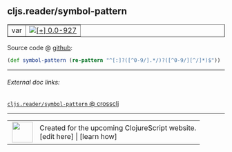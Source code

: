 ## cljs.reader/symbol-pattern



 <table border="1">
<tr>
<td>var</td>
<td><a href="https://github.com/cljsinfo/cljs-api-docs/tree/0.0-927"><img valign="middle" alt="[+] 0.0-927" title="Added in 0.0-927" src="https://img.shields.io/badge/+-0.0--927-lightgrey.svg"></a> </td>
</tr>
</table>









Source code @ [github](https://github.com/clojure/clojurescript/blob/r1.7.122/src/main/cljs/cljs/reader.cljs#L101):

```clj
(def symbol-pattern (re-pattern "^[:]?([^0-9/].*/)?([^0-9/][^/]*)$"))
```

<!--
Repo - tag - source tree - lines:

 <pre>
clojurescript @ r1.7.122
└── src
    └── main
        └── cljs
            └── cljs
                └── <ins>[reader.cljs:101](https://github.com/clojure/clojurescript/blob/r1.7.122/src/main/cljs/cljs/reader.cljs#L101)</ins>
</pre>

-->

---



###### External doc links:

[`cljs.reader/symbol-pattern` @ crossclj](http://crossclj.info/fun/cljs.reader.cljs/symbol-pattern.html)<br>

---

 <table>
<tr><td>
<img valign="middle" align="right" width="48px" src="http://i.imgur.com/Hi20huC.png">
</td><td>
Created for the upcoming ClojureScript website.<br>
[edit here] | [learn how]
</td></tr></table>

[edit here]:https://github.com/cljsinfo/cljs-api-docs/blob/master/cljsdoc/cljs.reader/symbol-pattern.cljsdoc
[learn how]:https://github.com/cljsinfo/cljs-api-docs/wiki/cljsdoc-files

<!--

This information was too distracting to show to readers, but I'll leave it
commented here since it is helpful to:

- pretty-print the data used to generate this document
- and show how to retrieve that data



The API data for this symbol:

```clj
{:ns "cljs.reader",
 :name "symbol-pattern",
 :type "var",
 :source {:code "(def symbol-pattern (re-pattern \"^[:]?([^0-9/].*/)?([^0-9/][^/]*)$\"))",
          :title "Source code",
          :repo "clojurescript",
          :tag "r1.7.122",
          :filename "src/main/cljs/cljs/reader.cljs",
          :lines [101]},
 :full-name "cljs.reader/symbol-pattern",
 :full-name-encode "cljs.reader/symbol-pattern",
 :history [["+" "0.0-927"]]}

```

Retrieve the API data for this symbol:

```clj
;; from Clojure REPL
(require '[clojure.edn :as edn])
(-> (slurp "https://raw.githubusercontent.com/cljsinfo/cljs-api-docs/catalog/cljs-api.edn")
    (edn/read-string)
    (get-in [:symbols "cljs.reader/symbol-pattern"]))
```

-->
